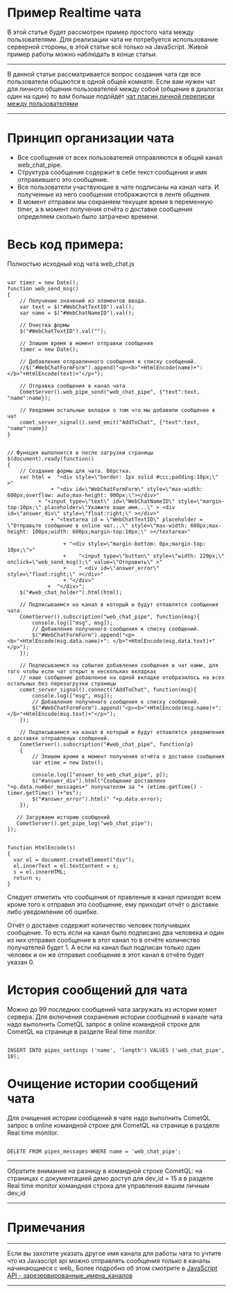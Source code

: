 
# Пример Realtime чата

В этой статье будет рассмотрен пример простого чата между пользователями. Для реализации чата не потребуется использование серверной стороны, в этой статье всё только на JavaScript. Живой пример работы можно наблюдать в конце статьи.


___
В данной статье рассматривается вопрос создания чата где все пользователи общаются в одной общей комнате. Если вам нужен чат для личного общения пользователей между собой (общение в диалогах один на один) то вам больше подойдёт [чат плагин личной переписки между пользователями](/docs/wiki-md/comet/star-comet-chat.md)
___

# Принцип организации чата

  * Все сообщения от всех пользователей отправляются в общий канал web_chat_pipe.
  * Структура сообщения содержит в себе текст сообщения и имя отправившего это сообщение.
  * Все пользователи участвующие в чате подписаны на канал чата. И полученные из него сообщения отображаются в ленте общения.
  * В момент отправки мы сохраняем текущее время в переменную timer, а в момент получения отчёта о доставке сообщения определяем сколько было затрачено времени.

# Весь код примера:
Полностью исходный код чата web_chat.js

```

var timer = new Date();
function web_send_msg()
{
    // Получение значений из элементов ввода.
    var text = $("#WebChatTextID").val();
    var name = $("#WebChatNameID").val();
    
    // Очистка формы
    $("#WebChatTextID").val("");  
    
    // Зпишем время в момент отправки сообщения
    timer = new Date();
    
    // Добавление отправленного сообщения к списку сообщений.
    //$("#WebChatFormForm").append("<p><b>"+HtmlEncode(name)+": </b>"+HtmlEncode(text)+"</p>");
    
    // Отправка сообщения в канал чата
    CometServer().web_pipe_send("web_chat_pipe", {"text":text, "name":name});
    
    // Уведомим остальные вкладки о том что мы добавили сообщение в чат
    comet_server_signal().send_emit("AddToChat", {"text":text, "name":name})
}

   
// Функция выполнится в после загрузки страницы
$(document).ready(function()
{
    // Создание формы для чата. Вёрстка.
    var html =  "<div style=\"border: 1px solid #ccc;padding:10px;\" >"
	          + "<div id=\"WebChatFormForm\" style=\"max-width: 600px;overflow: auto;max-height: 900px;\"></div>"
		  + "<input type=\"text\" id=\"WebChatNameID\" style=\"margin-top:10px;\" placeholder=\"Укажите ваше имя...\" > <div id=\"answer_div\" style=\"float:right;\" ></div>"
	          + "<textarea id = \"WebChatTextID\" placeholder = \"Отправьте сообщение в online чат...\" style=\"max-width: 600px;max-height: 100px;width: 600px;margin-top:10px;\" ></textarea>"

                  + "<div style=\"margin-bottom: 0px;margin-top: 10px;\">"
                  +    "<input type=\"button\" style=\"width: 220px;\" onclick=\"web_send_msg();\" value=\"Отправить\" >"
                  +    " <div id=\"answer_error\"  style=\"float:right;\" ></div>"
                  + "</div>"
             +  "</div>";
    $("#web_chat_holder").html(html);

    // Подписываемся на канал в который и будут отпавлятся сообщения чата. 
    CometServer().subscription("web_chat_pipe", function(msg){
        console.log(["msg", msg]);
        // Добавление полученого сообщения к списку сообщений.
        $("#WebChatFormForm").append("<p><b>"+HtmlEncode(msg.data.name)+": </b>"+HtmlEncode(msg.data.text)+"</p>");
    });

    // Подписываемся на событие добавления сообщения в чат нами, для того чтобы если чат открыт в нескольких вкладках
    // наше сообщение добавленое на одной вкладке отобразилось на всех остальных без перезагрузки страницы
    comet_server_signal().connect("AddToChat", function(msg){
        console.log(["msg", msg]);
        // Добавление полученого сообщения к списку сообщений.
        $("#WebChatFormForm").append("<p><b>"+HtmlEncode(msg.name)+": </b>"+HtmlEncode(msg.text)+"</p>");
    });
    
    // Подписываемся на канал в который и будут отпавлятся уведомления о доставке отправленых сообщений.
    CometServer().subscription("#web_chat_pipe", function(p)
    {
        // Зпишем время в момент получения отчёта о доставке сообщения
        var etime = new Date();
        
        console.log(["answer_to_web_chat_pipe", p]);
        $("#answer_div").html("Сообщение доставлено "+p.data.number_messages+" получателям за "+ (etime.getTime() - timer.getTime() )+"ms");
        $("#answer_error").html(" "+p.data.error);
    });

   // Загружаем историю сообщений
   CometServer().get_pipe_log("web_chat_pipe");
});


function HtmlEncode(s)
{
  var el = document.createElement("div");
  el.innerText = el.textContent = s;
  s = el.innerHTML;
  return s;
}

```

Следует отметить что сообщения от правленые в канал приходят всем кроме того к отправил это сообщение, ему приходит отчёт о доставке либо уведомление об ошибке.

Отчёт о доставке содержит количество человек получивших сообщение. То есть если на канал было подписано два человека и один из них отправил сообщение в этот канал то в отчёте количество получателей будет 1. А если на канал был подписан только один человек и он же отправил сообщение в этот канал в отчёте будет указан 0.

<html>

</html>

# История сообщений для чата

Можно до 99 последних сообщений чата загружать из истории комет сервера.
Для включения сохранения истории сообщений в канале чата надо выполнить CometQL запрос в online командной строке для CometQL на странице в разделе Real time monitor.

```

INSERT INTO pipes_settings ('name', 'length') VALUES ('web_chat_pipe', 10);

```


# Очищение истории сообщений чата

Для очищения истории сообщений в чате надо выполнить CometQL запрос в online командной строке для CometQL на странице в разделе Real time monitor.

```

DELETE FROM pipes_messages WHERE name = 'web_chat_pipe';

```



___
Обратите внимание на разницу в командной строке CometQL: на страницах с документацией демо доступ для dev_id = 15 а в разделе Real time monitor командная строка для управления вашим личным dev_id
___
 

# Примечания


___
Если вы захотите указать другое имя канала для работы чата то учтите что из Javascript api можно отправлять сообщения только в каналы начинающиеся с web_ Более подробно об этом смотрите в  [JavaScript API - зарезервированные_имена_каналов](/docs/wiki-md/comet/javascript_api.md)
___
